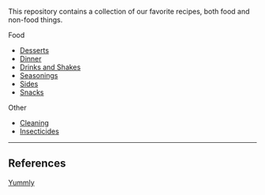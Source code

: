 This repository contains a collection of our favorite recipes, both food and non-food things.

Food
- [Desserts](/00%20Categories/Desserts.md)
- [Dinner](/00%20Categories/Dinner.md)
- [Drinks and Shakes](/00%20Categories/Drinks%20and%20Shakes.md)
- [Seasonings](/00%20Categories/Seasonings.md)
- [Sides](/00%20Categories/Sides.md)
- [Snacks](/00%20Categories/Snacks.md)

Other
- [Cleaning](/00%20Categories/Cleaning.md)
- [Insecticides](/00%20Categories/Insecticides.md)

---
## References

[Yummly](https://www.yummly.com/)